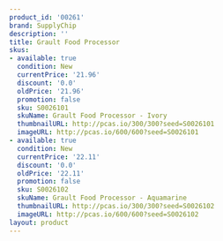 ```yaml
---
product_id: '00261'
brand: SupplyChip
description: ''
title: Grault Food Processor
skus:
- available: true
  condition: New
  currentPrice: '21.96'
  discount: '0.0'
  oldPrice: '21.96'
  promotion: false
  sku: S0026101
  skuName: Grault Food Processor - Ivory
  thumbnailURL: http://pcas.io/300/300?seed=S0026101
  imageURL: http://pcas.io/600/600?seed=S0026101
- available: true
  condition: New
  currentPrice: '22.11'
  discount: '0.0'
  oldPrice: '22.11'
  promotion: false
  sku: S0026102
  skuName: Grault Food Processor - Aquamarine
  thumbnailURL: http://pcas.io/300/300?seed=S0026102
  imageURL: http://pcas.io/600/600?seed=S0026102
layout: product
---
```

